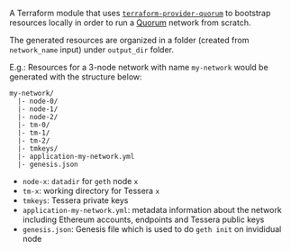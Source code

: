 A Terraform module that uses [`terraform-provider-quorum`](https://github.com/terraform-providers/terraform-provider-quorum) 
to bootstrap resources locally in order to run a [Quorum](https://github.com/ConsenSys/quorum) network from scratch.

The generated resources are organized in a folder (created from `network_name` input) under `output_dir` folder.

E.g.: Resources for a 3-node network with name `my-network` would be generated with the structure below:

```text
my-network/
  |- node-0/
  |- node-1/
  |- node-2/
  |- tm-0/
  |- tm-1/
  |- tm-2/
  |- tmkeys/
  |- application-my-network.yml
  |- genesis.json
```

- `node-x`: `datadir` for `geth` node `x`
- `tm-x`: working directory for Tessera `x`
- `tmkeys`: Tessera private keys
- `application-my-network.yml`: metadata information about the network including Ethereum accounts, endpoints and Tessera public keys
- `genesis.json`: Genesis file which is used to do `geth init` on invididual node
